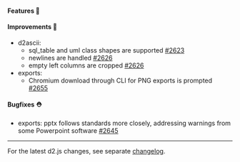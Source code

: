 #### Features 🚀

#### Improvements 🧹

- d2ascii:
  - sql_table and uml class shapes are supported [#2623](https://github.com/terrastruct/d2/pull/2623)
  - newlines are handled [#2626](https://github.com/terrastruct/d2/pull/2626)
  - empty left columns are cropped [#2626](https://github.com/terrastruct/d2/pull/2626)
- exports:
  - Chromium download through CLI for PNG exports is prompted [#2655](https://github.com/terrastruct/d2/pull/2655)

#### Bugfixes ⛑️

- exports: pptx follows standards more closely, addressing warnings from some Powerpoint software [#2645](https://github.com/terrastruct/d2/pull/2645)

---

For the latest d2.js changes, see separate [changelog](https://github.com/terrastruct/d2/blob/master/d2js/js/CHANGELOG.md).
